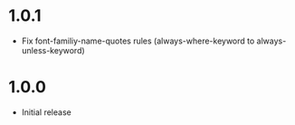 # 1.0.1

- Fix font-familiy-name-quotes rules (always-where-keyword to always-unless-keyword) 

# 1.0.0

-   Initial release
